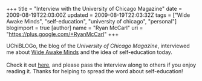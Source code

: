 +++
title = "Interview with the University of Chicago Magazine"
date = 2009-08-19T22:03:00Z
updated = 2009-08-19T22:03:32Z
tags = ["Wide Awake Minds", "self-education", "university of chicago", "personal"]
blogimport = true
[author]
	name = "Ryan McCarl"
	uri = "https://plus.google.com/+RyanMcCarl"
+++

UChiBLOGo, the blog of the <em>University of Chicago Magazine</em>, interviewed me about <a href="http://www.wideawakeminds.com">Wide Awake Minds</a> and the idea of self-education today.<br /><br />Check it out <a href="http://uchiblogo.uchicago.edu/archives/2009/08/wide_awake_mind.html">here</a>, and please pass the interview along to others if you enjoy reading it.  Thanks for helping to spread the word about self-education!
